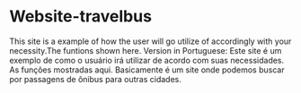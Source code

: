 # Website-travelbus
This site is a example of how the user will go utilize of accordingly with your necessity.The funtions shown here.
Version in Portuguese:
Este site é um exemplo de como o usuário irá utilizar de acordo com suas necessidades. As funções mostradas aqui.
Basicamente é um site onde podemos buscar por passagens de ônibus para outras cidades.
